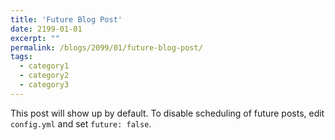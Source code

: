 ```yaml
---
title: 'Future Blog Post'  
date: 2199-01-01  
excerpt: ""  
permalink: /blogs/2099/01/future-blog-post/
tags:
  - category1
  - category2
  - category3
---
```


This post will show up by default. To disable scheduling of future posts, edit `config.yml` and set `future: false`. 
